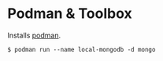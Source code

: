 
# Podman & Toolbox

Installs [podman](https://podman.io/).

```
$ podman run --name local-mongodb -d mongo
```
